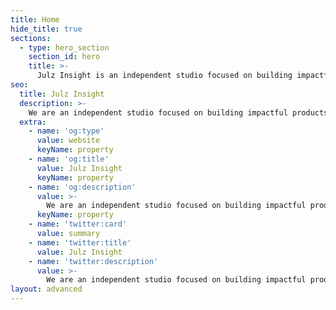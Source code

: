 ```yaml
---
title: Home
hide_title: true
sections:
  - type: hero_section
    section_id: hero
    title: >-
      Julz Insight is an independent studio focused on building impactful products, brands, and solutions. Let's talk.
seo:
  title: Julz Insight
  description: >-
    We are an independent studio focused on building impactful products, brands, and solutions. Make the shift from now to next with Julz Insight.
  extra:
    - name: 'og:type'
      value: website
      keyName: property
    - name: 'og:title'
      value: Julz Insight
      keyName: property
    - name: 'og:description'
      value: >-
        We are an independent studio focused on building impactful products, brands, and solutions. Make the shift from now to next with Julz Insight.
      keyName: property
    - name: 'twitter:card'
      value: summary
    - name: 'twitter:title'
      value: Julz Insight
    - name: 'twitter:description'
      value: >-
        We are an independent studio focused on building impactful products, brands, and solutions. Make the shift from now to next with Julz Insight.
layout: advanced
---
```

